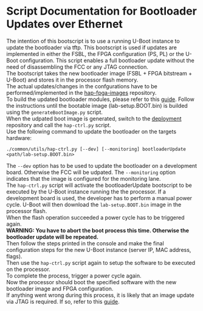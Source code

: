 # Script Documentation for Bootloader Updates over Ethernet
The intention of this bootscript is to use a running U-Boot instance to update the bootloader via tftp.
This bootscript is used if updates are implemented in either the FSBL, the FPGA configuration (PS, PL) or the U-Boot configuration. This script enables a full bootloader update without the need of disassembling the FCC or any JTAG connection.  
The bootscript takes the new bootloader image (FSBL + FPGA bitstream + U-Boot) and stores it in the processor flash memory.  
The actual updates/changes in the confgurations have to be performed/implemented in the [hap-fpga-images](https://gitlab.dlr.de/hap/hardware-projects/hap-fpga-images) repository.  
To build the updated bootloader modules, please refer to this [guide](https://gitlab.dlr.de/hap/hardware-projects/hap-fpga-images/-/blob/master/HW_Config_Deployment.md). Follow the instructions until the bootable image (lab-setup.BOOT.bin) is builded using the `generateBootImage.py` script.  
When the udpated boot image is generated, switch to the [deployment](https://gitlab.dlr.de/hap/deployment) repository and call the `hap-ctrl.py` script.  
Use the following command to update the bootloader on the targets hardware:  
```
./common/utils/hap-ctrl.py [--dev] [--monitoring] bootloaderUpdate <path/lab-setup.BOOT.bin>
```  
The `--dev` option has to be used to update the bootloader on a development board. Otherwise the FCC will be udpated. The `--monitoring` option indicates that the image is configured for the monitoring lane.  
The `hap-ctrl.py` script will activate the bootloaderUpdate bootscript to be executed by the U-Boot instance running the the processor. If a development board is used, the developer has to perform a manual power cycle. U-Boot will then download the `lab-setup.BOOT.bin` image in the processor flash.  
When the flash operation succeeded a power cycle has to be triggered again.  
**WARNING: You have to abort the boot process this time. Otherwise the bootloader update will be repeated.**  
Then follow the steps printed in the console and make the final configuration steps for the new U-Boot instance (server IP, MAC address, flags).  
Then use the `hap-ctrl.py` script again to setup the software to be executed on the processor.  
To complete the process, trigger a power cycle again.  
Now the processor should boot the specified software with the new bootloader image and FPGA configuration.  
If anything went wrong during this process, it is likely that an image update via JTAG is required. If so, refer to this [guide](https://gitlab.dlr.de/hap/hardware-projects/hap-fpga-images/-/blob/master/HW_Config_Deployment.md).  
